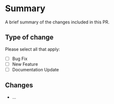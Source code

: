 # Summary

A brief summary of the changes included in this PR.

## Type of change

Please select all that apply:

- [ ] Bug Fix
- [ ] New Feature
- [ ] Documentation Update

## Changes

- ...
